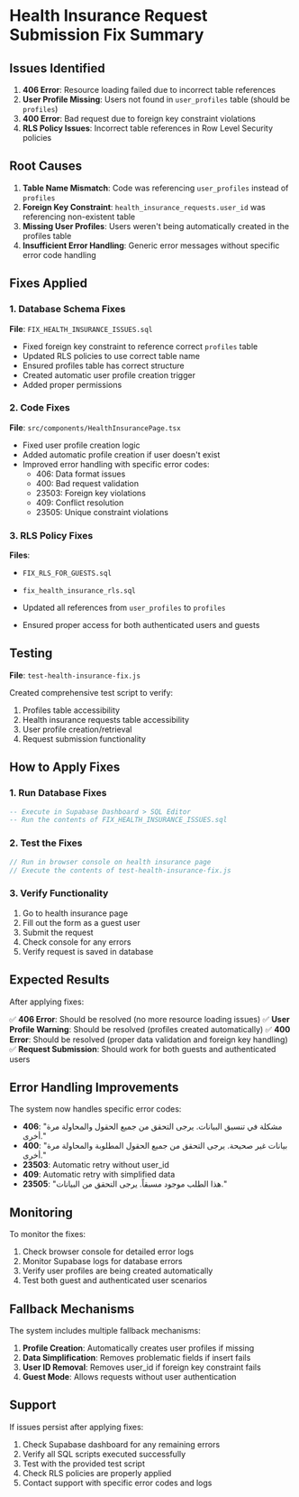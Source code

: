 # Health Insurance Request Submission Fix Summary

## Issues Identified

1. **406 Error**: Resource loading failed due to incorrect table references
2. **User Profile Missing**: Users not found in `user_profiles` table (should be `profiles`)
3. **400 Error**: Bad request due to foreign key constraint violations
4. **RLS Policy Issues**: Incorrect table references in Row Level Security policies

## Root Causes

1. **Table Name Mismatch**: Code was referencing `user_profiles` instead of `profiles`
2. **Foreign Key Constraint**: `health_insurance_requests.user_id` was referencing non-existent table
3. **Missing User Profiles**: Users weren't being automatically created in the profiles table
4. **Insufficient Error Handling**: Generic error messages without specific error code handling

## Fixes Applied

### 1. Database Schema Fixes

**File**: `FIX_HEALTH_INSURANCE_ISSUES.sql`

- Fixed foreign key constraint to reference correct `profiles` table
- Updated RLS policies to use correct table name
- Ensured profiles table has correct structure
- Created automatic user profile creation trigger
- Added proper permissions

### 2. Code Fixes

**File**: `src/components/HealthInsurancePage.tsx`

- Fixed user profile creation logic
- Added automatic profile creation if user doesn't exist
- Improved error handling with specific error codes:
  - 406: Data format issues
  - 400: Bad request validation
  - 23503: Foreign key violations
  - 409: Conflict resolution
  - 23505: Unique constraint violations

### 3. RLS Policy Fixes

**Files**: 
- `FIX_RLS_FOR_GUESTS.sql`
- `fix_health_insurance_rls.sql`

- Updated all references from `user_profiles` to `profiles`
- Ensured proper access for both authenticated users and guests

## Testing

**File**: `test-health-insurance-fix.js`

Created comprehensive test script to verify:
1. Profiles table accessibility
2. Health insurance requests table accessibility
3. User profile creation/retrieval
4. Request submission functionality

## How to Apply Fixes

### 1. Run Database Fixes

```sql
-- Execute in Supabase Dashboard > SQL Editor
-- Run the contents of FIX_HEALTH_INSURANCE_ISSUES.sql
```

### 2. Test the Fixes

```javascript
// Run in browser console on health insurance page
// Execute the contents of test-health-insurance-fix.js
```

### 3. Verify Functionality

1. Go to health insurance page
2. Fill out the form as a guest user
3. Submit the request
4. Check console for any errors
5. Verify request is saved in database

## Expected Results

After applying fixes:

✅ **406 Error**: Should be resolved (no more resource loading issues)
✅ **User Profile Warning**: Should be resolved (profiles created automatically)
✅ **400 Error**: Should be resolved (proper data validation and foreign key handling)
✅ **Request Submission**: Should work for both guests and authenticated users

## Error Handling Improvements

The system now handles specific error codes:

- **406**: "مشكلة في تنسيق البيانات. يرجى التحقق من جميع الحقول والمحاولة مرة أخرى."
- **400**: "بيانات غير صحيحة. يرجى التحقق من جميع الحقول المطلوبة والمحاولة مرة أخرى."
- **23503**: Automatic retry without user_id
- **409**: Automatic retry with simplified data
- **23505**: "هذا الطلب موجود مسبقاً. يرجى التحقق من البيانات."

## Monitoring

To monitor the fixes:

1. Check browser console for detailed error logs
2. Monitor Supabase logs for database errors
3. Verify user profiles are being created automatically
4. Test both guest and authenticated user scenarios

## Fallback Mechanisms

The system includes multiple fallback mechanisms:

1. **Profile Creation**: Automatically creates user profiles if missing
2. **Data Simplification**: Removes problematic fields if insert fails
3. **User ID Removal**: Removes user_id if foreign key constraint fails
4. **Guest Mode**: Allows requests without user authentication

## Support

If issues persist after applying fixes:

1. Check Supabase dashboard for any remaining errors
2. Verify all SQL scripts executed successfully
3. Test with the provided test script
4. Check RLS policies are properly applied
5. Contact support with specific error codes and logs

